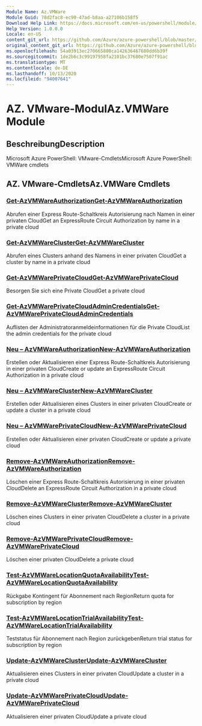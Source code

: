 ```yaml
---
Module Name: Az.VMWare
Module Guid: 78d2fac8-ec90-47ad-b8aa-a27106b158f5
Download Help Link: https://docs.microsoft.com/en-us/powershell/module/az.vmware
Help Version: 1.0.0.0
Locale: en-US
content_git_url: https://github.com/Azure/azure-powershell/blob/master/src/VMWare/help/Az.VMWare.md
original_content_git_url: https://github.com/Azure/azure-powershell/blob/master/src/VMWare/help/Az.VMWare.md
ms.openlocfilehash: 54a03913ec270665808ca142636467680dd6b39f
ms.sourcegitcommit: 1de2b6c3c99197958fa2101bc37680e7507f91ac
ms.translationtype: MT
ms.contentlocale: de-DE
ms.lasthandoff: 10/13/2020
ms.locfileid: "94007641"
---
```

# <span data-ttu-id="3da36-101">AZ. VMware-Modul</span><span class="sxs-lookup"><span data-stu-id="3da36-101">Az.VMWare Module</span></span>
## <span data-ttu-id="3da36-102">Beschreibung</span><span class="sxs-lookup"><span data-stu-id="3da36-102">Description</span></span>
<span data-ttu-id="3da36-103">Microsoft Azure PowerShell: VMware-Cmdlets</span><span class="sxs-lookup"><span data-stu-id="3da36-103">Microsoft Azure PowerShell: VMWare cmdlets</span></span>

## <span data-ttu-id="3da36-104">AZ. VMware-Cmdlets</span><span class="sxs-lookup"><span data-stu-id="3da36-104">Az.VMWare Cmdlets</span></span>
### [<span data-ttu-id="3da36-105">Get-AzVMWareAuthorization</span><span class="sxs-lookup"><span data-stu-id="3da36-105">Get-AzVMWareAuthorization</span></span>](Get-AzVMWareAuthorization.md)
<span data-ttu-id="3da36-106">Abrufen einer Express Route-Schaltkreis Autorisierung nach Namen in einer privaten Cloud</span><span class="sxs-lookup"><span data-stu-id="3da36-106">Get an ExpressRoute Circuit Authorization by name in a private cloud</span></span>

### [<span data-ttu-id="3da36-107">Get-AzVMWareCluster</span><span class="sxs-lookup"><span data-stu-id="3da36-107">Get-AzVMWareCluster</span></span>](Get-AzVMWareCluster.md)
<span data-ttu-id="3da36-108">Abrufen eines Clusters anhand des Namens in einer privaten Cloud</span><span class="sxs-lookup"><span data-stu-id="3da36-108">Get a cluster by name in a private cloud</span></span>

### [<span data-ttu-id="3da36-109">Get-AzVMWarePrivateCloud</span><span class="sxs-lookup"><span data-stu-id="3da36-109">Get-AzVMWarePrivateCloud</span></span>](Get-AzVMWarePrivateCloud.md)
<span data-ttu-id="3da36-110">Besorgen Sie sich eine Private Cloud</span><span class="sxs-lookup"><span data-stu-id="3da36-110">Get a private cloud</span></span>

### [<span data-ttu-id="3da36-111">Get-AzVMWarePrivateCloudAdminCredentials</span><span class="sxs-lookup"><span data-stu-id="3da36-111">Get-AzVMWarePrivateCloudAdminCredentials</span></span>](Get-AzVMWarePrivateCloudAdminCredentials.md)
<span data-ttu-id="3da36-112">Auflisten der Administratoranmeldeinformationen für die Private Cloud</span><span class="sxs-lookup"><span data-stu-id="3da36-112">List the admin credentials for the private cloud</span></span>

### [<span data-ttu-id="3da36-113">Neu – AzVMWareAuthorization</span><span class="sxs-lookup"><span data-stu-id="3da36-113">New-AzVMWareAuthorization</span></span>](New-AzVMWareAuthorization.md)
<span data-ttu-id="3da36-114">Erstellen oder Aktualisieren einer Express Route-Schaltkreis Autorisierung in einer privaten Cloud</span><span class="sxs-lookup"><span data-stu-id="3da36-114">Create or update an ExpressRoute Circuit Authorization in a private cloud</span></span>

### [<span data-ttu-id="3da36-115">Neu – AzVMWareCluster</span><span class="sxs-lookup"><span data-stu-id="3da36-115">New-AzVMWareCluster</span></span>](New-AzVMWareCluster.md)
<span data-ttu-id="3da36-116">Erstellen oder Aktualisieren eines Clusters in einer privaten Cloud</span><span class="sxs-lookup"><span data-stu-id="3da36-116">Create or update a cluster in a private cloud</span></span>

### [<span data-ttu-id="3da36-117">Neu – AzVMWarePrivateCloud</span><span class="sxs-lookup"><span data-stu-id="3da36-117">New-AzVMWarePrivateCloud</span></span>](New-AzVMWarePrivateCloud.md)
<span data-ttu-id="3da36-118">Erstellen oder Aktualisieren einer privaten Cloud</span><span class="sxs-lookup"><span data-stu-id="3da36-118">Create or update a private cloud</span></span>

### [<span data-ttu-id="3da36-119">Remove-AzVMWareAuthorization</span><span class="sxs-lookup"><span data-stu-id="3da36-119">Remove-AzVMWareAuthorization</span></span>](Remove-AzVMWareAuthorization.md)
<span data-ttu-id="3da36-120">Löschen einer Express Route-Schaltkreis Autorisierung in einer privaten Cloud</span><span class="sxs-lookup"><span data-stu-id="3da36-120">Delete an ExpressRoute Circuit Authorization in a private cloud</span></span>

### [<span data-ttu-id="3da36-121">Remove-AzVMWareCluster</span><span class="sxs-lookup"><span data-stu-id="3da36-121">Remove-AzVMWareCluster</span></span>](Remove-AzVMWareCluster.md)
<span data-ttu-id="3da36-122">Löschen eines Clusters in einer privaten Cloud</span><span class="sxs-lookup"><span data-stu-id="3da36-122">Delete a cluster in a private cloud</span></span>

### [<span data-ttu-id="3da36-123">Remove-AzVMWarePrivateCloud</span><span class="sxs-lookup"><span data-stu-id="3da36-123">Remove-AzVMWarePrivateCloud</span></span>](Remove-AzVMWarePrivateCloud.md)
<span data-ttu-id="3da36-124">Löschen einer privaten Cloud</span><span class="sxs-lookup"><span data-stu-id="3da36-124">Delete a private cloud</span></span>

### [<span data-ttu-id="3da36-125">Test-AzVMWareLocationQuotaAvailability</span><span class="sxs-lookup"><span data-stu-id="3da36-125">Test-AzVMWareLocationQuotaAvailability</span></span>](Test-AzVMWareLocationQuotaAvailability.md)
<span data-ttu-id="3da36-126">Rückgabe Kontingent für Abonnement nach Region</span><span class="sxs-lookup"><span data-stu-id="3da36-126">Return quota for subscription by region</span></span>

### [<span data-ttu-id="3da36-127">Test-AzVMWareLocationTrialAvailability</span><span class="sxs-lookup"><span data-stu-id="3da36-127">Test-AzVMWareLocationTrialAvailability</span></span>](Test-AzVMWareLocationTrialAvailability.md)
<span data-ttu-id="3da36-128">Teststatus für Abonnement nach Region zurückgeben</span><span class="sxs-lookup"><span data-stu-id="3da36-128">Return trial status for subscription by region</span></span>

### [<span data-ttu-id="3da36-129">Update-AzVMWareCluster</span><span class="sxs-lookup"><span data-stu-id="3da36-129">Update-AzVMWareCluster</span></span>](Update-AzVMWareCluster.md)
<span data-ttu-id="3da36-130">Aktualisieren eines Clusters in einer privaten Cloud</span><span class="sxs-lookup"><span data-stu-id="3da36-130">Update a cluster in a private cloud</span></span>

### [<span data-ttu-id="3da36-131">Update-AzVMWarePrivateCloud</span><span class="sxs-lookup"><span data-stu-id="3da36-131">Update-AzVMWarePrivateCloud</span></span>](Update-AzVMWarePrivateCloud.md)
<span data-ttu-id="3da36-132">Aktualisieren einer privaten Cloud</span><span class="sxs-lookup"><span data-stu-id="3da36-132">Update a private cloud</span></span>

